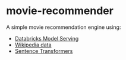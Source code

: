 # movie-recommender

A simple movie recommendation engine using:

* [Databricks Model Serving](https://docs.databricks.com/machine-learning/model-serving/index.html)
* [Wikipedia data](https://www.wikipedia.org/)
* [Sentence Transformers](https://www.sbert.net/)
